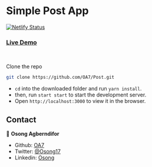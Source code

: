 # Simple Post App

[![Netlify Status](https://api.netlify.com/api/v1/badges/897a3ce4-4019-4aef-bf1c-12e4484c4619/deploy-status)](https://app.netlify.com/sites/hackernoon-test/deploys)

### [Live Demo](https://hackernoon-test.netlify.app/)

<br />

Clone the repo

```sh
git clone https://github.com/OA7/Post.git
```

- `cd` into the downloaded folder and run `yarn install`.
- then, run `start start` to start the development server.
- Open `http://localhost:3000` to view it in the browser.

## Contact

👤 **Osong Agberndifor**

- Github: [OA7](https://github.com/OA7)
- Twitter: [@Osong17](https://twitter.com/Osong17)
- Linkedin: [Osong](https://linkedin.com/osong-agberndifor)
